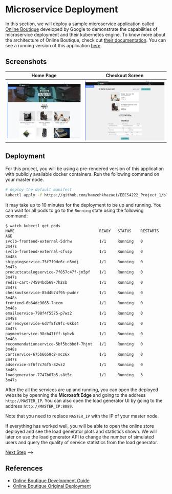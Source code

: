 # Microservice Deployment

In this section, we will deploy a sample microservice application called 
[Online Boutique](https://github.com/GoogleCloudPlatform/microservices-demo/)
developed by Google to demonstrate the capabilities of microservice deployment
and their kubernetes engine. To know more about the architecture of Online Boutique,
check out [their documentation](https://github.com/GoogleCloudPlatform/microservices-demo#architecture). You can see a running version of this application [here](https://onlineboutique.dev/).

## Screenshots

| Home Page                                                                                                         | Checkout Screen                                                                                                    |
| ----------------------------------------------------------------------------------------------------------------- | ------------------------------------------------------------------------------------------------------------------ |
| [![Screenshot of store homepage](./img/online-boutique-frontend-1.png)](./img/online-boutique-frontend-1.png) | [![Screenshot of checkout screen](./img/online-boutique-frontend-2.png)](./img/online-boutique-frontend-2.png) |

## Deployment

For this project, you will be using a pre-rendered version of this application with
publicly available docker containers. Run the following command on your master node. 

```sh
# deploy the default manifest
kubectl apply -f https://github.com/hamzehkhazaei/EECS4222_Project_1/blob/master/files/online-boutique.yaml
```

It may take up to 10 minutes for the deployment to be up and running. You can
wait for all pods to go to the `Running` state using the following command:

```console
$ watch kubectl get pods
NAME                                     READY   STATUS    RESTARTS   AGE
svclb-frontend-external-5drhw            1/1     Running   0          3m47s
svclb-frontend-external-cfvsp            1/1     Running   0          3m48s
shippingservice-75f7f9dc6c-n5mdj         1/1     Running   0          3m47s
productcatalogservice-7f857c47f-jn5pf    1/1     Running   0          3m47s
redis-cart-74594bd569-7h2sb              1/1     Running   0          3m47s
checkoutservice-85d4b74f95-pwdnr         1/1     Running   0          3m48s
frontend-6b64dc9665-7nccm                1/1     Running   0          3m48s
emailservice-798f4f5575-p7wz2            1/1     Running   0          3m48s
currencyservice-6d7f8fc9fc-6kks4         1/1     Running   0          3m47s
paymentservice-98cb47fff-kpbvk           1/1     Running   0          3m48s
recommendationservice-5bf5bcbbdf-7hjmt   1/1     Running   0          3m48s
cartservice-675b6659c8-mcz6x             1/1     Running   0          3m47s
adservice-5f6f7c76f5-82vz2               1/1     Running   0          3m46s
loadgenerator-7747b67b5-s8t5c            1/1     Running   3          3m47s
```

After the all the services are up and running, you can open the deployed
website by openning the **Microsoft Edge** and going to the address `http://MASTER_IP`. You can also open
the load generator UI by going to the address `http://MASTER_IP:8089`.

Note that you need to replace `MASTER_IP` with the IP of your master node.

If everything has worked well, you will be able to open the online store
deployed and see the load generator plots and statistics shown. We will later
on use the load generator API to change the number of simulated users and
query the quality of service statistics from the load generator. 

[Next Step](04-loadgenerator.md) -->

## References

- [Online Boutique Development Guide](https://github.com/GoogleCloudPlatform/microservices-demo/blob/master/docs/development-guide.md)
- [Online Boutique Original Deployment](https://raw.githubusercontent.com/GoogleCloudPlatform/microservices-demo/master/release/kubernetes-manifests.yaml)
